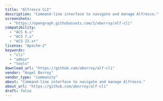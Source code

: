 ```yaml
---
title: "Alfresco CLI"
description: "Command-line interface to navigate and manage Alfresco."
screenshots:
  - "https://opengraph.githubassets.com/1/aborroy/alf-cli"
compatibility:
  - "ACS 6.x"
  - "ACS 7.x"
  - "ACS 23.x+"
license: "Apache-2"
keywords:
  - "cli"
  - "admin"
  - "tools"
download_url: "https://github.com/aborroy/alf-cli"
vendor: "Angel Borroy"
vendor_type: "community"
about: "Command-line interface to navigate and manage Alfresco."
about_url: "https://github.com/aborroy/alf-cli"
draft: false
---
```

